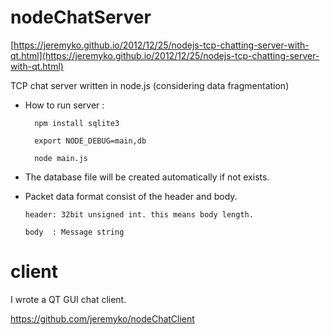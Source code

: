 # nodeChatServer

[https://jeremyko.github.io/2012/12/25/nodejs-tcp-chatting-server-with-qt.html](https://jeremyko.github.io/2012/12/25/nodejs-tcp-chatting-server-with-qt.html)

TCP chat server written in node.js (considering data fragmentation)

- How to run server :

        npm install sqlite3
    
        export NODE_DEBUG=main,db
    
        node main.js

- The database file will be created automatically if not exists.

- Packet data format consist of the header and body.

      header: 32bit unsigned int. this means body length.
      
      body  : Message string

# client

I wrote a QT GUI chat client.

https://github.com/jeremyko/nodeChatClient
 
